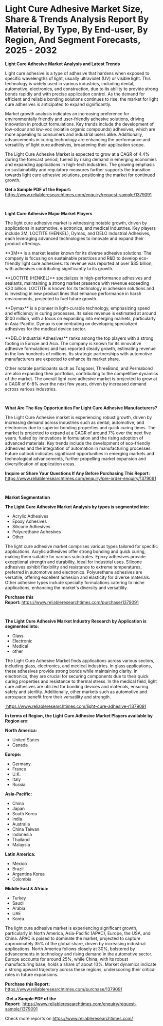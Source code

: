 <p><h1>Light Cure Adhesive Market Size, Share & Trends Analysis Report By Material, By Type, By End-user, By Region, And Segment Forecasts, 2025 - 2032</h1></p><p><strong>Light Cure Adhesive Market Analysis and Latest Trends</strong></p>
<p><p>Light cure adhesive is a type of adhesive that hardens when exposed to specific wavelengths of light, usually ultraviolet (UV) or visible light. This technology is widely used in various industries, including dental, automotive, electronics, and construction, due to its ability to provide strong bonds rapidly and with precise application control. As the demand for efficient and reliable bonding solutions continues to rise, the market for light cure adhesives is anticipated to expand significantly.</p><p>Market growth analysis indicates an increasing preference for environmentally friendly and user-friendly adhesive solutions, driving innovation in product formulations. Key trends include the development of low-odour and low-voc (volatile organic compounds) adhesives, which are more appealing to consumers and industrial users alike. Additionally, advancements in curing technology are enhancing the performance and versatility of light cure adhesives, broadening their application scope.</p><p>The Light Cure Adhesive Market is expected to grow at a CAGR of 4.4% during the forecast period, fueled by rising demand in emerging economies and expanding applications in high-tech industries. The growing emphasis on sustainability and regulatory measures further supports the transition towards light cure adhesive solutions, positioning the market for continued growth.</p></p>
<p><strong>Get a Sample PDF of the Report:&nbsp;</strong> <a href="https://www.reliableresearchtimes.com/enquiry/request-sample/1379091?utm_campaign=3067&utm_medium=2&utm_source=Github&utm_content=ia&utm_term=31032025&utm_id=light-cure-adhesive">https://www.reliableresearchtimes.com/enquiry/request-sample/1379091</a></p>
<p>&nbsp;</p>
<p><strong>Light Cure Adhesive Major Market Players</strong></p>
<p><p>The light cure adhesive market is witnessing notable growth, driven by applications in automotive, electronics, and medical industries. Key players include 3M, LOCTITE (HENKEL), Dymax, and DELO Industrial Adhesives, each leveraging advanced technologies to innovate and expand their product offerings.</p><p>**3M** is a market leader known for its diverse adhesive solutions. The company is focusing on sustainable practices and R&D to develop eco-friendly light cure adhesives. Its revenue was reported at over $35 billion, with adhesives contributing significantly to its growth.</p><p>**LOCTITE (HENKEL)** specializes in high-performance adhesives and sealants, maintaining a strong market presence with revenue exceeding €20 billion. LOCTITE is known for its technology in adhesion solutions and is investing in new product lines that enhance performance in harsh environments, projected to fuel future growth.</p><p>**Dymax** is a pioneer in light-curable technology, emphasizing speed and efficiency in curing processes. Its sales revenue is estimated at around $100 million, with a focus on expanding into emerging markets, particularly in Asia-Pacific. Dymax is concentrating on developing specialized adhesives for the medical device sector.</p><p>**DELO Industrial Adhesives** ranks among the top players with a strong footing in Europe and Asia. The company is known for its innovative adhesive formulations and has reported steady growth, estimating revenue in the low hundreds of millions. Its strategic partnerships with automotive manufacturers are expected to enhance its market share.</p><p>Other notable participants such as Toagosei, ThreeBond, and Permabond are also expanding their portfolios, contributing to the competitive dynamics of the market. The overall light cure adhesive market is projected to grow at a CAGR of 6-8% over the next few years, driven by increased demand across various industries.</p></p>
<p>&nbsp;</p>
<p><strong>What Are The Key Opportunities For Light Cure Adhesive Manufacturers?</strong></p>
<p><p>The Light Cure Adhesive market is experiencing robust growth, driven by increasing demand across industries such as dental, automotive, and electronics due to superior bonding properties and quick curing times. The market is projected to expand at a CAGR of around 7% over the next five years, fueled by innovations in formulation and the rising adoption of advanced materials. Key trends include the development of eco-friendly adhesives and the integration of automation in manufacturing processes. Future outlook indicates significant opportunities in emerging markets and technological advancements, further propelling market expansion and diversification of application areas.</p></p>
<p><strong>Inquire or Share Your Questions If Any Before Purchasing This Report:</strong> <a href="https://www.reliableresearchtimes.com/enquiry/pre-order-enquiry/1379091?utm_campaign=3067&utm_medium=2&utm_source=Github&utm_content=ia&utm_term=31032025&utm_id=light-cure-adhesive">https://www.reliableresearchtimes.com/enquiry/pre-order-enquiry/1379091</a></p>
<p>&nbsp;</p>
<p><strong>Market Segmentation</strong></p>
<p><strong>The Light Cure Adhesive Market Analysis by types is segmented into:</strong></p>
<p><ul><li>Acrylic Adhesives</li><li>Epoxy Adhesives</li><li>Silicone Adhesives</li><li>Polyurethane Adhesives</li><li>Other</li></ul></p>
<p><p>The light cure adhesive market comprises various types tailored for specific applications. Acrylic adhesives offer strong bonding and quick curing, making them suitable for various substrates. Epoxy adhesives provide exceptional strength and durability, ideal for industrial uses. Silicone adhesives exhibit flexibility and resistance to extreme temperatures, preferred in automotive and electronics. Polyurethane adhesives are versatile, offering excellent adhesion and elasticity for diverse materials. Other adhesive types include specialty formulations catering to niche applications, enhancing the market's diversity and versatility.</p></p>
<p><strong>Purchase this Report:&nbsp;</strong><a href="https://www.reliableresearchtimes.com/purchase/1379091?utm_campaign=3067&utm_medium=2&utm_source=Github&utm_content=ia&utm_term=31032025&utm_id=light-cure-adhesive">https://www.reliableresearchtimes.com/purchase/1379091</a></p>
<p>&nbsp;</p>
<p><strong>The Light Cure Adhesive Market Industry Research by Application is segmented into:</strong></p>
<p><ul><li>Glass</li><li>Electronic</li><li>Medical</li><li>other</li></ul></p>
<p><p>The Light Cure Adhesive Market finds applications across various sectors, including glass, electronics, and medical industries. In glass applications, these adhesives provide strong bonds while maintaining clarity. In electronics, they are crucial for securing components due to their quick curing properties and resistance to thermal stress. In the medical field, light cure adhesives are utilized for bonding devices and materials, ensuring safety and sterility. Additionally, other markets such as automotive and aerospace benefit from their versatility and strength.</p></p>
<p><a href="https://www.reliableresearchtimes.com/light-cure-adhesive-r1379091?utm_campaign=3067&utm_medium=2&utm_source=Github&utm_content=ia&utm_term=31032025&utm_id=light-cure-adhesive">&nbsp;https://www.reliableresearchtimes.com/light-cure-adhesive-r1379091</a></p>
<p><strong>In terms of Region, the Light Cure Adhesive Market Players available by Region are:</strong></p>
<p>
    <p> <strong> North America: </strong>
        <ul>
            <li>United States</li>
            <li>Canada</li>
        </ul>
        </p> 
    <p> <strong> Europe: </strong>
        <ul>
            <li>Germany</li>
            <li>France</li>
            <li>U.K.</li>
            <li>Italy</li>
            <li>Russia</li>
        </ul>
        </p> 
    <p> <strong> Asia-Pacific: </strong>
        <ul>
            <li>China</li>
            <li>Japan</li>
            <li>South Korea</li>
            <li>India</li>
            <li>Australia</li>
            <li>China Taiwan</li>
            <li>Indonesia</li>
            <li>Thailand</li>
            <li>Malaysia</li>
        </ul>
        </p> 
    <p> <strong> Latin America: </strong>
        <ul>
            <li>Mexico</li>
            <li>Brazil</li>
            <li>Argentina Korea</li>
            <li>Colombia</li>
        </ul>
        </p> 
    <p> <strong> Middle East & Africa: </strong>
        <ul>
            <li>Turkey</li>
            <li>Saudi</li>
            <li>Arabia</li>
            <li>UAE</li>
            <li>Korea</li>
        </ul>
    </p>
    </p>
<p><p>The light cure adhesive market is experiencing significant growth, particularly in North America, Asia-Pacific (APAC), Europe, the USA, and China. APAC is poised to dominate the market, projected to capture approximately 35% of the global share, driven by increasing industrial applications. North America follows closely at 30%, bolstered by advancements in technology and rising demand in the automotive sector. Europe accounts for around 25%, while China, with its robust manufacturing base, holds a share of about 10%. Market dynamics indicate a strong upward trajectory across these regions, underscoring their critical roles in future expansions.</p></p>
<p><strong>Purchase this Report: </strong><a href="https://www.reliableresearchtimes.com/purchase/1379091?utm_campaign=3067&utm_medium=2&utm_source=Github&utm_content=ia&utm_term=31032025&utm_id=light-cure-adhesive">https://www.reliableresearchtimes.com/purchase/1379091</a></p>
<p>&nbsp;<strong>Get a Sample PDF of the Report:&nbsp;&nbsp;</strong><a href="https://www.reliableresearchtimes.com/enquiry/request-sample/1379091?utm_campaign=3067&utm_medium=2&utm_source=Github&utm_content=ia&utm_term=31032025&utm_id=light-cure-adhesive">https://www.reliableresearchtimes.com/enquiry/request-sample/1379091</a></p>
<p><strong></strong></p>
<p>Check more reports on <a href="https://www.reliableresearchtimes.com/?utm_campaign=3067&utm_medium=2&utm_source=Github&utm_content=ia&utm_term=31032025&utm_id=light-cure-adhesive">https://www.reliableresearchtimes.com/</a></p>